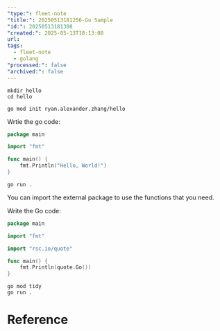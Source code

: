 ```yaml
---
"type:": fleet-note
"title:": 20250513181256-Go Sample
"id:": 20250513181308
"created:": 2025-05-13T18:13:08
url: 
tags:
  - fleet-note
  - golang
"processed:": false
"archived:": false
---
```


```shell
mkdir hello
cd hello

go mod init ryan.alexander.zhang/hello
```

Wrtie the go code:

```go
package main

import "fmt"

func main() {
    fmt.Println("Hello, World!")
}
```

```shell
go run .
```

You can import the external package to use the functions that you need.

Write the Go code:

```go
package main

import "fmt"

import "rsc.io/quote"

func main() {
    fmt.Println(quote.Go())
}
```

```shell
go mod tidy
go run .
```

# Reference